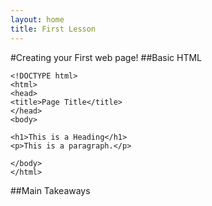 ```yaml
---
layout: home
title: First Lesson
---
```

#Creating your First web page!
##Basic HTML
```
<!DOCTYPE html>
<html>
<head>
<title>Page Title</title>
</head>
<body>

<h1>This is a Heading</h1>
<p>This is a paragraph.</p>

</body>
</html>

```

##Main Takeaways
